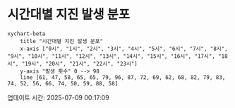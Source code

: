 # 시간대별 지진 발생 분포

```mermaid
xychart-beta
    title "시간대별 지진 발생 분포"
    x-axis ["0시", "1시", "2시", "3시", "4시", "5시", "6시", "7시", "8시", "9시", "10시", "11시", "12시", "13시", "14시", "15시", "16시", "17시", "18시", "19시", "20시", "21시", "22시", "23시"]
    y-axis "발생 횟수" 0 --> 98
    line [61, 47, 58, 65, 65, 79, 96, 87, 72, 69, 62, 68, 82, 79, 83, 74, 52, 56, 66, 74, 50, 59, 88, 58]
```

업데이트 시간: 2025-07-09 00:17:09
